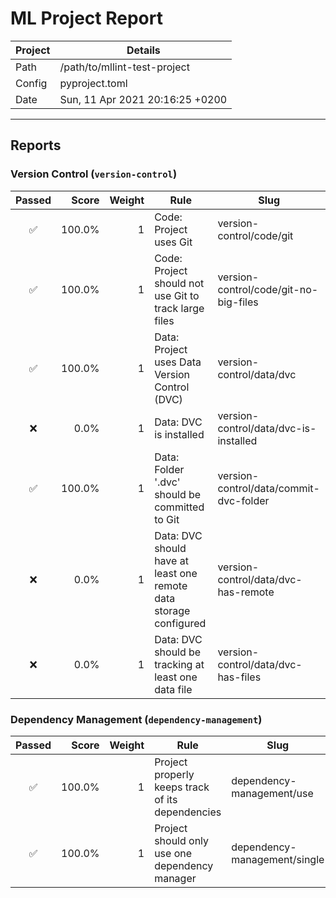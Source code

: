 # ML Project Report
Project | Details
--------|--------
Path    | /path/to/mllint-test-project
Config  | pyproject.toml
Date    | Sun, 11 Apr 2021 20:16:25 +0200 

---

## Reports

### Version Control (`version-control`)

Passed | Score | Weight | Rule | Slug
:-----:|------:|-------:|------|-----
✅ | 100.0% | 1 | Code: Project uses Git | version-control/code/git
✅ | 100.0% | 1 | Code: Project should not use Git to track large files | version-control/code/git-no-big-files
✅ | 100.0% | 1 | Data: Project uses Data Version Control (DVC) | version-control/data/dvc
❌ | 0.0% | 1 | Data: DVC is installed | version-control/data/dvc-is-installed
✅ | 100.0% | 1 | Data: Folder '.dvc' should be committed to Git | version-control/data/commit-dvc-folder
❌ | 0.0% | 1 | Data: DVC should have at least one remote data storage configured | version-control/data/dvc-has-remote
❌ | 0.0% | 1 | Data: DVC should be tracking at least one data file | version-control/data/dvc-has-files

### Dependency Management (`dependency-management`)

Passed | Score | Weight | Rule | Slug
:-----:|------:|-------:|------|-----
✅ | 100.0% | 1 | Project properly keeps track of its dependencies | dependency-management/use
✅ | 100.0% | 1 | Project should only use one dependency manager | dependency-management/single

